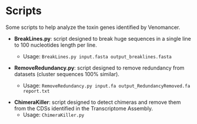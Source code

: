 Scripts
=======

Some scripts to help analyze the toxin genes identified by Venomancer.

- **BreakLines.py**: script designed to break huge sequences in a single line to 100 nucleotides length per line.
    - Usage: ```BreakLines.py input.fasta output_breaklines.fasta```

- **RemoveRedundancy.py**: script designed to remove redundancy from datasets (cluster sequences 100% similar).
    - Usage: ```RemoveRedundancy.py input.fa output_RedundancyRemoved.fa report.txt```

<!---
- **rps2gff.py**: script designed to convert rps-blast result in tabular format into gff annotation.
    - First, download the pfam domain database (the uncompressed file has more than 3.0Gb): ftp://ftp.ncbi.nih.gov/pub/mmdb/cdd/little_endian/Pfam_LE.tar.gz
    - Second, run RPS-Blast as follow: ```rpstblastn -query IN.fa -db path/to/Pfam_LE/Pfam -out blast_out.out -evalue 0.001 -max_target_seqs 12 -outfmt '6 qaccver saccver pident length mismatch gapopen qstart qend sstart send slen evalue bitscore salltitles'```
    - Then, run "rps2gff" script: ```python rps2gff.py < blast_out.txt > domain_annotation.gff```
--->

- **ChimeraKiller**: script designed to detect chimeras and remove them from the CDSs identified in the Transcriptome Assembly.
    - Usage: ```ChimeraKiller.py```
